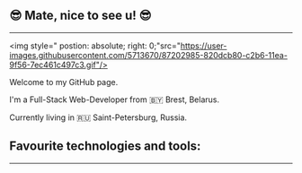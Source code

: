## :sunglasses: Mate, nice to see u! :sunglasses: 
---
<img style=" postion: absolute; right: 0;"src="https://user-images.githubusercontent.com/5713670/87202985-820dcb80-c2b6-11ea-9f56-7ec461c497c3.gif"/><p>Welcome to my GitHub page.</p>
<p>I'm a Full-Stack Web-Developer from 🇧🇾 Brest, Belarus.</p>
<p>Currently living in 🇷🇺 Saint-Petersburg, Russia.</p> 


## Favourite technologies and tools:
---
<!--
**mikeasta/mikeasta** is a ✨ _special_ ✨ repository because its `README.md` (this file) appears on your GitHub profile.
